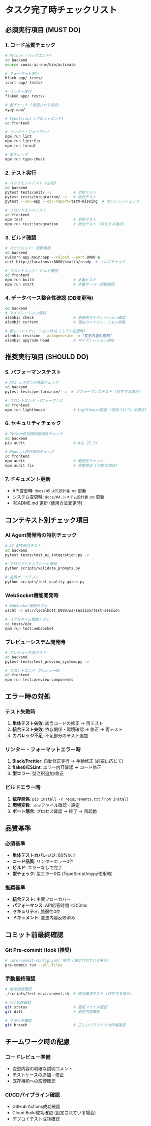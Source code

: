 # タスク完了時チェックリスト

## 必須実行項目 (MUST DO)

### 1. コード品質チェック
```bash
# Python (バックエンド)
cd backend
source comic-ai-env/bin/activate

# フォーマット実行
black app/ tests/
isort app/ tests/

# リンター実行
flake8 app/ tests/

# 型チェック (使用される場合)
mypy app/
```

```bash
# TypeScript (フロントエンド)  
cd frontend

# リンター・フォーマット
npm run lint
npm run lint:fix
npm run format

# 型チェック
npm run type-check
```

### 2. テスト実行
```bash
# バックエンドテスト (必須)
cd backend
pytest tests/unit/ -v          # 単体テスト
pytest tests/integration/ -v   # 統合テスト
pytest --cov=app --cov-report=term-missing  # カバレッジチェック

# フロントエンドテスト
cd frontend  
npm test                       # 単体テスト
npm run test:integration       # 統合テスト (存在する場合)
```

### 3. ビルド確認
```bash
# バックエンド: 起動確認
cd backend
uvicorn app.main:app --reload --port 8000 &
curl http://localhost:8000/health/ready  # ヘルスチェック

# フロントエンド: ビルド確認
cd frontend
npm run build                  # 本番ビルド
npm run start                  # 本番サーバー起動確認
```

### 4. データベース整合性確認 (DB変更時)
```bash
cd backend
# マイグレーション確認
alembic check                  # 未適用マイグレーション確認
alembic current                # 現在のマイグレーション状態

# 新しいマイグレーション作成 (モデル変更時)
alembic revision --autogenerate -m "変更内容の説明"
alembic upgrade head           # マイグレーション適用
```

## 推奨実行項目 (SHOULD DO)

### 5. パフォーマンステスト
```bash
# API レスポンス時間チェック
cd backend
pytest tests/performance/ -v  # パフォーマンステスト (存在する場合)

# フロントエンド パフォーマンス
cd frontend
npm run lighthouse             # Lighthouse監査 (設定されている場合)
```

### 6. セキュリティチェック
```bash
# Python依存関係脆弱性チェック  
cd backend
pip audit                      # pip 22.2+

# Node.js依存関係チェック
cd frontend
npm audit                      # 脆弱性チェック
npm audit fix                  # 自動修正 (可能な場合)
```

### 7. ドキュメント更新
- API変更時: `docs/05.API設計書.md` 更新
- システム変更時: `docs/04.システム設計書.md` 更新  
- README.md 更新 (使用方法変更時)

## コンテキスト別チェック項目

### AI Agent開発時の特別チェック
```bash
# AI API統合テスト
cd backend
pytest tests/test_ai_integration.py -v

# プロンプトテンプレート検証
python scripts/validate_prompts.py

# 品質ゲートテスト
python scripts/test_quality_gates.py
```

### WebSocket機能開発時
```bash
# WebSocket接続テスト
wscat -c ws://localhost:8000/ws/session/test-session

# リアルタイム機能テスト  
cd tests/e2e
npm run test:websocket
```

### プレビューシステム開発時
```bash
# プレビュー生成テスト
cd backend
pytest tests/test_preview_system.py -v

# フロントエンド プレビューUI
cd frontend
npm run test:preview-components
```

## エラー時の対処

### テスト失敗時
1. **単体テスト失敗**: 該当コードの修正 → 再テスト
2. **統合テスト失敗**: 依存関係・環境確認 → 修正 → 再テスト
3. **カバレッジ不足**: 不足部分のテスト追加

### リンター・フォーマットエラー時
1. **Black/Prettier**: 自動修正実行 → 手動修正 (必要に応じて)
2. **flake8/ESLint**: エラー内容確認 → コード修正
3. **型エラー**: 型注釈追加/修正

### ビルドエラー時
1. **依存関係**: `pip install -r requirements.txt` / `npm install`
2. **環境変数**: `.env`ファイル確認・設定
3. **ポート競合**: プロセス確認 → 終了 → 再起動

## 品質基準

### 必須基準
- **単体テストカバレッジ**: 80%以上
- **コード品質**: リンターエラー0件
- **ビルド**: エラーなしで完了
- **型チェック**: 型エラー0件 (TypeScript/mypy使用時)

### 推奨基準  
- **統合テスト**: 主要フローカバー
- **パフォーマンス**: API応答時間 <200ms
- **セキュリティ**: 脆弱性0件
- **ドキュメント**: 変更内容反映済み

## コミット前最終確認

### Git Pre-commit Hook (推奨)
```bash
# .pre-commit-config.yaml 使用 (設定されている場合)
pre-commit run --all-files
```

### 手動最終確認
```bash
# 全体統合確認
./scripts/test-environment.sh  # 統合環境テスト (存在する場合)

# Git状態確認
git status                     # 変更ファイル確認
git diff                       # 変更内容確認

# ブランチ確認
git branch                     # 正しいブランチでの作業確認
```

## チームワーク時の配慮

### コードレビュー準備
- 変更内容の明確な説明コメント
- テストケースの追加・修正
- 既存機能への影響確認

### CI/CDパイプライン確認  
- GitHub Actions成功確認
- Cloud Build成功確認 (設定されている場合)
- デプロイテスト成功確認